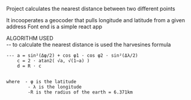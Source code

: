 Project calculates the nearest distance between two different points

It incooperates a geocoder that pulls longitude and latitude from a given address
Font end is a simple react app

ALGORITHM USED  
-- to calculate the nearest distance is used the harvesines formula

    --- a = sin²(Δφ/2) + cos φ1 ⋅ cos φ2 ⋅ sin²(Δλ/2)
        c = 2 ⋅ atan2( √a, √(1−a) )
        d = R ⋅ c


    where  - φ is the latitude
            - λ is the longitude
            -R is the radius of the earth = 6.371km

